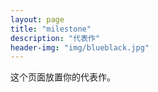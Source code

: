 ```yaml
---
layout: page
title: "milestone"
description: "代表作"
header-img: "img/blueblack.jpg"
---
```


这个页面放置你的代表作。







